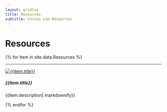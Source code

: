 ```yaml
---
layout: gridlay
title: Resources
subtitle: Corces Lab Resources
---
```


# **Resources**
{% for item in site.data.Resources %}
<hr>
<!-- The paddingtop and margin-top edits allow anchors to link properly. -->
<div id = "{{item.title}}" class="row" style="padding-top: 60px; margin-top: -60px;">
    <div class="col-sm-4">
    	<a href="{{item.imageLink}}"><img src="{{item.image}}" alt="{{item.title}}"></a>
    </div>
    <div class="col-sm-8">
    	<h5>{{item.title}}</h5>
    	<p class="text-justify">{{item.description| markdownify}}</p>
    </div>
</div>
{% endfor %}
